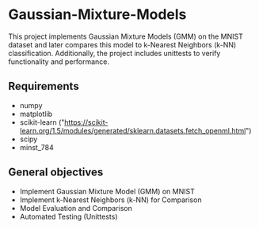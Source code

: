 # Gaussian-Mixture-Models
This project implements Gaussian Mixture Models (GMM) on the MNIST dataset and later compares this model to k-Nearest Neighbors (k-NN) classification. Additionally, the project includes unittests to verify functionality and performance.

## Requirements

- numpy
- matplotlib
- scikit-learn ("https://scikit-learn.org/1.5/modules/generated/sklearn.datasets.fetch_openml.html")
- scipy
- minst_784

## General objectives
- Implement Gaussian Mixture Model (GMM) on MNIST
- Implement k-Nearest Neighbors (k-NN) for Comparison
- Model Evaluation and Comparison
- Automated Testing (Unittests)
